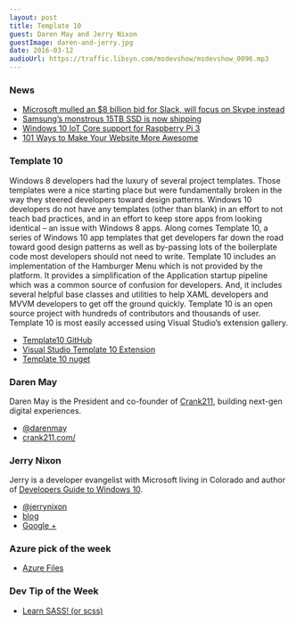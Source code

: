 ```yaml
---
layout: post
title: Template 10
guest: Daren May and Jerry Nixon
guestImage: daren-and-jerry.jpg
date: 2016-03-12
audioUrl: https://traffic.libsyn.com/msdevshow/msdevshow_0096.mp3
---
```


### News

 - [Microsoft mulled an $8 billion bid for Slack, will focus on Skype instead](http://techcrunch.com/2016/03/04/source-microsoft-mulled-an-8-billion-bid-for-slack-will-focus-on-skype-instead/)
 - [Samsung’s monstrous 15TB SSD is now shipping](http://arstechnica.com/information-technology/2016/03/samsungs-monstrous-15tb-ssd-is-now-shipping/)
 - [Windows 10 IoT Core support for Raspberry Pi 3](https://blogs.windows.com/buildingapps/2016/02/29/windows-10-iot-core-support-for-raspberry-pi-3/)
 - [101 Ways to Make Your Website More Awesome](https://www.awesomeweb.com/blog/make-website-awesome)
 
### Template 10

Windows 8 developers had the luxury of several project templates. Those templates were a nice starting place but were fundamentally broken in the way they steered developers toward design patterns. Windows 10 developers do not have any templates (other than blank) in an effort to not teach bad practices, and in an effort to keep store apps from looking identical – an issue with Windows 8 apps. Along comes Template 10, a series of Windows 10 app templates that get developers far down the road toward good design patterns as well as by-passing lots of the boilerplate code most developers should not need to write. Template 10 includes an implementation of the Hamburger Menu which is not provided by the platform. It provides a simplification of the Application startup pipeline which was a common source of confusion for developers. And, it includes several helpful base classes and utilities to help XAML developers and MVVM developers to get off the ground quickly. Template 10 is an open source project with hundreds of contributors and thousands of user. Template 10 is most easily accessed using Visual Studio’s extension gallery. 

 - [Template10 GitHub](https://github.com/Windows-XAML/Template10)
 - [Visual Studio Template 10 Extension](https://visualstudiogallery.msdn.microsoft.com/60bb885a-44e9-4cbf-a380-270803b3f6e5)
 - [Template 10 nuget](https://www.nuget.org/packages/Template10/)

### Daren May 

Daren May is the President and co-founder of [Crank211](http://crank211.com/), building next-gen digital experiences.

 - [@darenmay](https://twitter.com/darenmay)
 - [crank211.com/](http://crank211.com/)

### Jerry Nixon

Jerry is a developer evangelist with Microsoft living in Colorado and author of [Developers Guide to Windows 10](https://channel9.msdn.com/Series/A-Developers-Guide-to-Windows-10). 

 - [@jerrynixon](https://twitter.com/jerrynixon)
 - [blog](http://blog.jerrynixon.com/)
 - [Google +](https://plus.google.com/114815296140033164144/posts)

### Azure pick of the week

 - [Azure Files](https://azure.microsoft.com/en-us/updates/preview-azure-files/)
 
### Dev Tip of the Week

 - [Learn SASS! (or scss)](http://sass-lang.com/)
